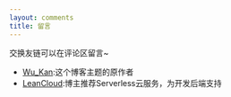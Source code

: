 ```yaml
---
layout: comments
title: 留言
---
```

交换友链可以在评论区留言~

- [Wu_Kan](https://github.com/wu-kan):这个博客主题的原作者
- [LeanCloud](https://leancloud.cn/?source=THH0CP94):博主推荐Serverless云服务，为开发后端支持
